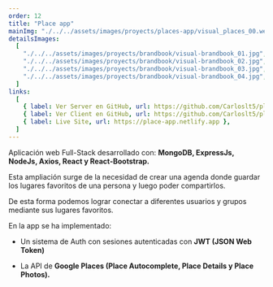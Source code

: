 ```yaml
---
order: 12
title: "Place app"
mainImg: "./../../assets/images/proyects/places-app/visual_places_00.webp"
detailsImages:
  [
    "./../../assets/images/proyects/brandbook/visual-brandbook_01.jpg",
    "./../../assets/images/proyects/brandbook/visual-brandbook_02.jpg",
    "./../../assets/images/proyects/brandbook/visual-brandbook_03.jpg",
    "./../../assets/images/proyects/brandbook/visual-brandbook_04.jpg",
  ]
links:
  [
    { label: Ver Server en GitHub, url: https://github.com/Carloslt5/placeapp-server },
    { label: Ver Client en GitHub, url: https://github.com/Carloslt5/placeapp-client },
    { label: Live Site, url: https://place-app.netlify.app },
  ]
---
```


Aplicación web Full-Stack desarrollado con: **MongoDB, ExpressJs, NodeJs, Axios, React y React-Bootstrap.**

Esta ampliación surge de la necesidad de crear una agenda donde guardar los lugares favoritos de una persona y luego poder compartirlos.

De esta forma podemos lograr conectar a diferentes usuarios y grupos mediante sus lugares favoritos.

En la app se ha implementado:

- Un sistema de Auth con sesiones autenticadas con **JWT (JSON Web Token)**

- La API de **Google Places (Place Autocomplete, Place Details y Place Photos).**
